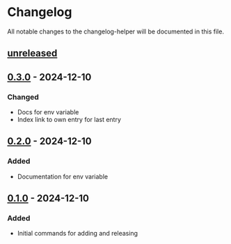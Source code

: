# Changelog

All notable changes to the changelog-helper will be documented in this file.

## [unreleased]

## [0.3.0] - 2024-12-10

### Changed

- Docs for env variable
- Index link to own entry for last entry

## [0.2.0] - 2024-12-10

### Added

- Documentation for env variable

## [0.1.0] - 2024-12-10

### Added

- Initial commands for adding and releasing

[unreleased]: https://github.com/mogic-le/changelog-helper/compare/main...develop
[0.3.0]: https://github.com/mogic-le/changelog-helper/compare/v0.3.0...v0.2.0
[0.2.0]: https://github.com/mogic-le/changelog-helper/compare/v0.2.0...v0.1.0
[0.1.0]: https://github.com/mogic-le/changelog-helper/compare/v0.1.0...v0.1.0
